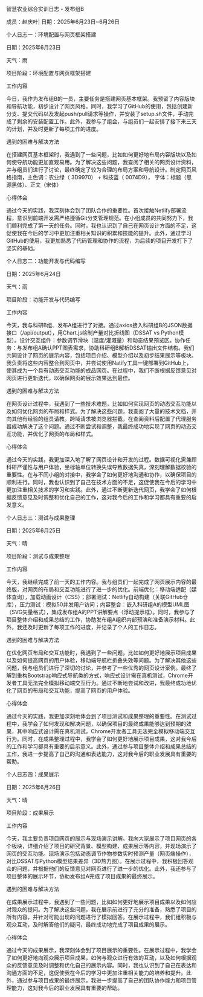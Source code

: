 智慧农业综合实训日志 - 发布组B

成员：赵庆叶| 日期：2025年6月23日~6月26日

个人日志一：环境配置与网页框架搭建

日期：2025年6月23日

天气：雨

项目阶段：环境配置与网页框架搭建

工作内容

今日，我作为发布组B的一员，主要任务是搭建网页基本框架。我预留了内容版块和导航功能，初步设计了网页风格。同时，我学习了GitHub的使用，包括创建新分支、提交代码以及发起push/pull请求等操作，并安装了setup.sh文件，手动完成了剩余的安装配置工作。此外，我参与了组会，与组员们一起安排了接下来三天的计划，并及时更新了每项工作的进度。

遇到的困难与解决方法

在搭建网页基本框架时，我遇到了一些问题，比如如何更好地布局内容版块以及如何使导航功能更加直观易用。为了解决这些问题，我查阅了相关的网页设计资料，并与组员们进行了讨论，最终确定了较为合理的布局方案和导航设计。制定网页风格指南，主色调：农业绿（ 3D9970） + 科技蓝（ 0074D9）， 字体：标题（思源黑体）、正文（宋体）

心得体会

通过今天的实践，我深刻体会到了团队合作的重要性。首次接触Netlify部署流程，意识到前端开发需严格遵循Git分支管理规范。在小组成员的共同努力下，我们顺利完成了第一天的任务。同时，我也认识到了自己在网页设计方面的不足，这促使我在今后的学习中更加注重相关知识的积累和技能的提升。此外，通过学习GitHub的使用，我更加熟悉了代码管理和协作的流程，为后续的项目开发打下了坚实的基础。

个人日志二：功能开发与代码编写

日期：2025年6月24日

天气：雨

项目阶段：功能开发与代码编写

工作内容

今天，我与科研B组、发布A组进行了对接。通过axios接入科研组B的JSON数据接口（/api/output），用Chart.js绘制产量对比折线图（DSSAT vs Python模型）。设计交互组件：参数调节滑块（温度/灌溉量）和动态结果预览区。协作任务：与发布组A确认PPT图表需求，协助科研组B解析DSSAT输出文件结构。我们共同设计了网页的展示内容，包括项目介绍、模型介绍以及初步结果展示等板块。我负责将这些内容整合到网页中，并尝试使用Natify工具一键部署到GitHub上，使其成为一个具有动态交互功能的成品网页。在过程中，我们不断根据反馈意见对网页进行更新迭代，以确保网页的展示效果达到最佳。

遇到的困难与解决方法

在网页设计过程中，我遇到了一些技术难题，比如如何实现网页的动态交互功能以及如何优化网页的布局和样式。为了解决这些问题，我查阅了大量的技术文档，并向其他有经验的组员请教。跨域请求被浏览器拦截，在查阅资料后配置了代理服务器成功解决了这个问题。通过不断尝试和调整，我最终成功地实现了网页的动态交互功能，并优化了网页的布局和样式。

心得体会

通过今天的实践，我更加深入地了解了网页设计和开发的过程。数据可视化需兼顾科研严谨性与用户体验，坐标轴单位转换失误导致数据失真，深刻理解数据校验的重要性。在与不同小组的对接中，我学会了如何更好地沟通和协作，以确保项目的顺利进行。同时，我也认识到了自己在技术方面的不足，这促使我在今后的学习中更加注重相关技术的学习和实践。此外，通过不断更新迭代网页，我学会了如何根据反馈意见及时调整和优化自己的工作，这对我今后的工作和学习都具有重要的启发意义。

个人日志三：测试与成果整理

日期：2025年6月25日

天气：晴

项目阶段：测试与成果整理

工作内容

今天，我继续完成了前一天的工作内容。我与组员们一起完成了网页展示内容的最终版，对网页的布局和交互功能进行了进一步的优化。前端优化：移动端适配（媒体查询），加载动画设计（CSS）；部署测试：Netlify自动构建（关联GitHub仓库），压力测试：模拟50并发用户访问；内容整合：嵌入科研组A的模型UML图（SVG矢量格式），集成发布组A的PPT讲解要点（浮动提示框）。同时，我参与了项目整体介绍和成果总结的工作，协助发布组A组织内部预演和准备演示材料。此外，我还及时更新了每项工作的进度，并记录了个人的工作日志。

遇到的困难与解决方法

在优化网页布局和交互功能时，我遇到了一些问题，比如如何更好地展示项目成果以及如何提高网页的用户体验，移动端导航栏折叠失效等问题。为了解决其他这些问题，我与组员们进行了深切的讨论，并参考了一些优秀的网页设计案例。最终了解到重构Bootstrap响应式导航类的方式，响应式设计需在真机测试，Chrome开发者工具无法完全模拟移动端交互行为。通过不断地尝试和改进，我最终成功地优化了网页的布局和交互功能，提高了网页的用户体验。

心得体会

通过今天的实践，我更加深刻地体会到了项目测试和成果整理的重要性。在测试过程中，我学会了如何发现和解决问题，以确保项目的最终成果能够达到预期的效果，其中响应式设计需在真机测试，Chrome开发者工具无法完全模拟移动端交互行为。同时，在成果整理过程中，我学会了如何更好地展示项目成果，这对我今后的工作和学习都具有重要的启示意义。此外，通过参与项目整体介绍和成果总结的工作，我进一步提高了自己的沟通和表达能力，这对我今后的职业发展具有重要的帮助。

个人日志四：成果展示

日期：2025年6月26日

天气：晴

项目阶段：成果展示

工作内容

今天，我主要负责项目网页的展示与现场演示讲解。我向大家展示了项目网页的各个板块，详细介绍了项目的研究背景、模型构建、成果展示等内容，并现场演示了网页的交互功能。现场演示包括动态调节作物参数实时预测产量（网页端操作），对比DSSAT与Python模型结果差异（3D热力图）。在展示过程中，我积极回答观众的问题，并根据他们的反馈意见对网页进行了进一步的优化。此外，我还参与了项目整体的展示环节，协助发布组A完成了项目成果的最终展示。

遇到的困难与解决方法

在成果展示过程中，我遇到了一些问题，比如如何更好地展示项目成果以及如何应对观众的提问。为了解决这些问题，我在展示前进行了充分的准备，熟悉了项目的所有内容，并针对可能出现的问题进行了模拟回答。在展示过程中，我们组积极与观众互动，及时解答他们的疑问，最终成功地完成了项目成果的展示。

心得体会

通过今天的成果展示，我深刻体会到了项目展示的重要性。在展示过程中，我学会了如何更好地向观众展示项目成果，如何与观众进行有效的互动，以及如何根据观众的反馈意见及时调整和优化自己的展示内容。同时，我也认识到了自己在表达和沟通方面的不足，这促使我在今后的学习中更加注重相关能力的培养和提升。此外，通过参与项目成果的最终展示，我进一步提高了自己的团队协作能力和项目管理能力，这对我今后的职业发展具有重要的帮助。
